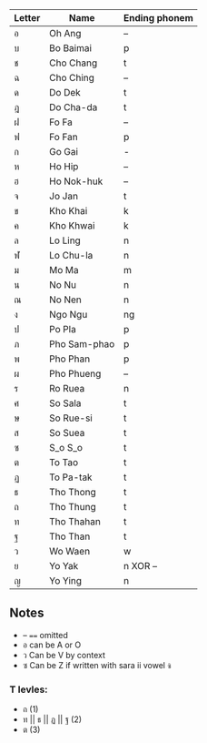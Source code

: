 | Letter | Name         | Ending phonem |
| ------ | ------------ | ------------- |
| อ      | Oh Ang       | –             |
| บ      | Bo Baimai    | p             |
| ช      | Cho Chang    | t             |
| ฉ      | Cho Ching    | –             |
| ด      | Do Dek       | t             |
| ฎ      | Do Cha-da    | t             |
| ฝ      | Fo Fa        | –             |
| ฟ      | Fo Fan       | p             |
| ก      | Go Gai       | -             |
| ห      | Ho Hip       | –             |
| ฮ      | Ho Nok-huk   | –             |
| จ      | Jo Jan       | t             |
| ข      | Kho Khai     | k             |
| ค      | Kho Khwai    | k             |
| ล      | Lo Ling      | n             |
| ฬ      | Lo Chu-la    | n             |
| ม      | Mo Ma        | m             |
| น      | No Nu        | n             |
| ณ      | No Nen       | n             |
| ง      | Ngo Ngu      | ng            |
| ป      | Po Pla       | p             |
| ภ      | Pho Sam-phao | p             |
| พ      | Pho Phan     | p             |
| ผ      | Pho Phueng   | –             |
| ร      | Ro Ruea      | n             |
| ศ      | So Sala      | t             |
| ษ      | So Rue-si    | t             |
| ส      | So Suea      | t             |
| ซ      | S_o S_o      | t             |
| ต      | To Tao       | t             |
| ฏ      | To Pa-tak    | t             |
| ธ      | Tho Thong    | t             |
| ถ      | Tho Thung    | t             |
| ท      | Tho Thahan   | t             |
| ฐ      | Tho Than     | t             |
| ว      | Wo Waen      | w             |
| ย      | Yo Yak       | n XOR –       |
| ญ      | Yo Ying      | n             |

## Notes

* – `==` omitted
* อ can be A or O
* ว Can be V by context
* ซ Can be Z if written with sara ii vowel `ซิ`

### T levles:

* ถ (1)
* ท || ธ || ฏ || ฐ (2)
* ต (3)
